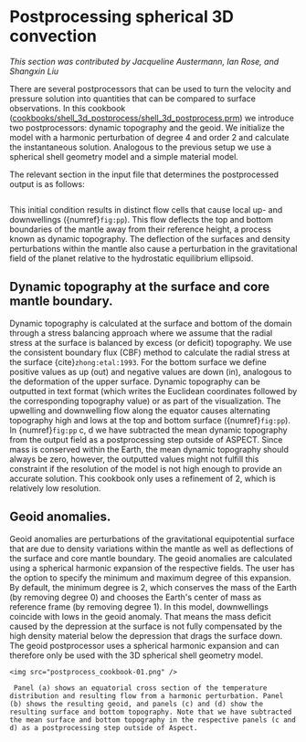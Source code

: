 # Postprocessing spherical 3D convection

*This section was contributed by Jacqueline Austermann, Ian Rose, and Shangxin
Liu*

There are several postprocessors that can be used to turn the velocity and
pressure solution into quantities that can be compared to surface
observations. In this cookbook
([cookbooks/shell_3d_postprocess/shell_3d_postprocess.prm](https://www.github.com/geodynamics/aspect/blob/main/cookbooks/shell_3d_postprocess/shell_3d_postprocess.prm)) we introduce two
postprocessors: dynamic topography and the geoid. We initialize the model with
a harmonic perturbation of degree 4 and order 2 and calculate the
instantaneous solution. Analogous to the previous setup we use a spherical
shell geometry model and a simple material model.

The relevant section in the input file that determines the postprocessed
output is as follows:

```{literalinclude} shell_3d_postprocess.part.prm
```

This initial condition results in distinct flow cells that cause local up- and
downwellings ({numref}`fig:pp`). This flow deflects the top and bottom
boundaries of the mantle away from their reference height, a process known as
dynamic topography. The deflection of the surfaces and density perturbations
within the mantle also cause a perturbation in the gravitational field of the
planet relative to the hydrostatic equilibrium ellipsoid.

## Dynamic topography at the surface and core mantle boundary.

Dynamic topography is calculated at the surface and bottom of the domain
through a stress balancing approach where we assume that the radial stress at
the surface is balanced by excess (or deficit) topography. We use the
consistent boundary flux (CBF) method to calculate the radial stress at the
surface {cite}`zhong:etal:1993`. For the bottom surface we define
positive values as up (out) and negative values are down (in), analogous to
the deformation of the upper surface. Dynamic topography can be outputted in
text format (which writes the Euclidean coordinates followed by the
corresponding topography value) or as part of the visualization. The upwelling
and downwelling flow along the equator causes alternating topography high and
lows at the top and bottom surface ({numref}`fig:pp`). In {numref}`fig:pp`
c, d we have subtracted the mean dynamic topography from the output field as a
postprocessing step outside of ASPECT. Since mass is conserved within the Earth, the
mean dynamic topography should always be zero, however, the outputted values
might not fulfill this constraint if the resolution of the model is not high
enough to provide an accurate solution. This cookbook only uses a refinement
of 2, which is relatively low resolution.

## Geoid anomalies.

Geoid anomalies are perturbations of the gravitational equipotential surface
that are due to density variations within the mantle as well as deflections of
the surface and core mantle boundary. The geoid anomalies are calculated using
a spherical harmonic expansion of the respective fields. The user has the
option to specify the minimum and maximum degree of this expansion. By
default, the minimum degree is 2, which conserves the mass of the Earth (by
removing degree 0) and chooses the Earth's center of mass as reference
frame (by removing degree 1). In this model, downwellings coincide with lows
in the geoid anomaly. That means the mass deficit caused by the depression at
the surface is not fully compensated by the high density material below the
depression that drags the surface down. The geoid postprocessor uses a
spherical harmonic expansion and can therefore only be used with the 3D
spherical shell geometry model.

```{figure-md} fig:pp
<img src="postprocess_cookbook-01.png" />

 Panel (a) shows an equatorial cross section of the temperature distribution and resulting flow from a harmonic perturbation. Panel (b) shows the resulting geoid, and panels (c) and (d) show the resulting surface and bottom topography. Note that we have subtracted the mean surface and bottom topography in the respective panels (c and d) as a postprocessing step outside of Aspect.
```
